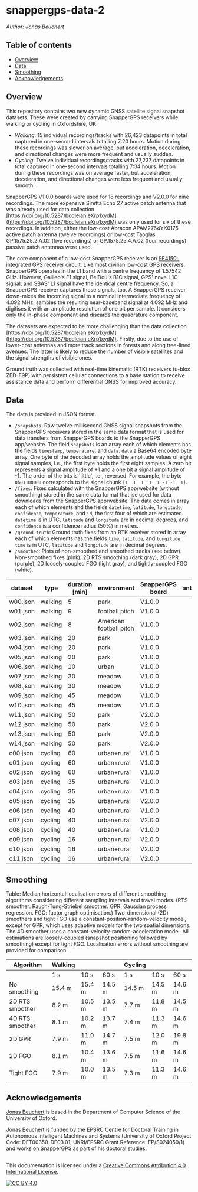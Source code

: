 # snappergps-data-2

*Author: Jonas Beuchert*

## Table of contents

- [Overview](#overview)
- [Data](#data)
- [Smoothing](#smoothing)
- [Acknowledgements](#acknowledgements)

## Overview

This repository contains two new dynamic GNSS satellite signal snapshot datasets.
These were created by carrying SnapperGPS receivers while walking or cycling in Oxfordshire, UK.

* _Walking_: 15 individual recordings/tracks with 26,423 datapoints in total captured in one-second intervals totalling 7:20 hours. Motion during these recordings was slower on average, but acceleration, deceleration, and directional changes were more frequent and usually sudden.
* _Cycling_: Twelve individual recordings/tracks with 27,237 datapoints in total captured in one-second intervals totalling 7:34 hours. Motion during these recordings was on average faster, but acceleration, deceleration, and directional changes were less frequent and usually smooth.

SnapperGPS V1.0.0 boards were used for 18 recordings and V2.0.0 for nine recordings.
The more expensive Siretta Echo 27 active patch antenna that was already used for data collection [https://doi.org/10.5287/bodleian:eXrp1xydM](https://doi.org/10.5287/bodleian:eXrp1xydM) was only used for six of these recordings.
In addition, either the low-cost Abracon APAM2764YK0175 active patch antenna (twelve recordings) or low-cost Taoglas GP.1575.25.2.A.02 (five recordings) or GP.1575.25.4.A.02 (four recordings) passive patch antennas were used.

The core component of a low-cost SnapperGPS receiver is an [SE4150L](https://www.skyworksinc.com/Products/Amplifiers/SE4150L) integrated GPS receiver circuit. Like most civilian low-cost GPS receivers, SnapperGPS operates in the L1 band with a centre frequency of 1.57542 GHz. However, Galileo's E1 signal, BeiDou's B1C signal, GPS' novel L1C signal, and SBAS' L1 signal have the identical centre frequency. So, a SnapperGPS receiver captures those signals, too. A SnapperGPS receiver down-mixes the incoming signal to a nominal intermediate frequency of 4.092 MHz, samples the resulting near-baseband signal at 4.092 MHz and digitises it with an amplitude resolution of one bit per sample. It considers only the in-phase component and discards the quadrature component.

The datasets are expected to be more challenging than the data collection [https://doi.org/10.5287/bodleian:eXrp1xydM](https://doi.org/10.5287/bodleian:eXrp1xydM).
Firstly, due to the use of lower-cost antennas and more track sections in forests and along tree-lined avenues.
The latter is likely to reduce the number of visible satellites and the signal strengths of visible ones.

Ground truth was collected with real-time kinematic (RTK) receivers (u-blox ZED-F9P) with persistent cellular connections to a base station to receive assistance data and perform differential GNSS for improved accuracy.

## Data

The data is provided in JSON format.

* `/snapshots`: Raw twelve-millisecond GNSS signal snapshots from the SnapperGPS receivers stored in the same data format that is used for data transfers from SnapperGPS boards to the SnapperGPS app/website. The field `snapshots` is an array each of which elements has the fields `timestamp`, `temperature`, and `data`. `data` a Base64 encoded byte array. One byte of the decoded array holds the amplitude values of eight signal samples, i.e., the first byte holds the first eight samples. A zero bit represents a signal amplitude of +1 and a one bit a signal amplitude of -1. The order of the bits is 'little', i.e., reversed. For example, the byte `0b01100000` corresponds to the signal chunk `[1  1  1  1  1 -1 -1  1]`.
* `/fixes`: Fixes calculated with the SnapperGPS app/website (without smoothing) stored in the same data format that ise used for data downloads from the SnapperGPS app/website. The data comes in array each of which elements ahd the fields `datetime`, `latitude`, `longitude`, `confidence`, `temperature`, and `id`, the first four of which are estimated. `datetime` is in UTC, `latitude` and `longitude` are in decimal degrees, and `confidence` is a confidence radius (50%) in metres.
* `/ground-truth`: Ground truth fixes from an RTK receiver stored in array each of which elements has the fields `time`, `latitude`, and `longitude`. `time` is in UTC, `latitude` and `longitude` are in decimal degrees.
* `/smoothed`: Plots of non-smoothed and smoothed tracks (see below). Non-smoothed fixes (pink), 2D RTS smoothing (dark gray), 2D GPR (purple), 2D loosely-coupled FGO (light gray), and tightly-coupled FGO (white).

| dataset   | type     | duration [min] | environment | SnapperGPS board | antenna |
|-----------|----------|----------------|-------------|------------------|---------|
| w00.json  | walking  |              5 | park        |           V1.0.0 |         |
| w01.json  | walking  |              9 | football pitch |        V1.0.0 |         |
| w02.json  | walking  |              8 | American football pitch | V1.0.0 |       |
| w03.json  | walking  |             20 | park        |           V1.0.0 |         |
| w04.json  | walking  |             20 | park        |           V1.0.0 |         |
| w05.json  | walking  |             20 | park        |           V1.0.0 |         |
| w06.json  | walking  |             10 | urban       |           V1.0.0 |         |
| w07.json  | walking  |             30 | meadow      |           V1.0.0 |         |
| w08.json  | walking  |             30 | meadow      |           V1.0.0 |         |
| w09.json  | walking  |             45 | meadow      |           V1.0.0 |         |
| w10.json  | walking  |             45 | meadow      |           V1.0.0 |         |
| w11.json  | walking  |             50 | park        |           V2.0.0 |         |
| w12.json  | walking  |             50 | park        |           V2.0.0 |         |
| w13.json  | walking  |             50 | park        |           V2.0.0 |         |
| w14.json  | walking  |             50 | park        |           V2.0.0 |         |
| c00.json  | cycling  |             60 | urban+rural |           V1.0.0 |         |
| c01.json  | cycling  |             60 | urban+rural |           V1.0.0 |         |
| c02.json  | cycling  |             60 | urban+rural |           V1.0.0 |         |
| c03.json  | cycling  |             35 | urban+rural |           V1.0.0 |         |
| c04.json  | cycling  |             35 | urban+rural |           V1.0.0 |         |
| c05.json  | cycling  |             35 | urban+rural |           V2.0.0 |         |
| c06.json  | cycling  |             40 | urban+rural |           V1.0.0 |         |
| c07.json  | cycling  |             40 | urban+rural |           V2.0.0 |         |
| c08.json  | cycling  |             40 | urban+rural |           V1.0.0 |         |
| c09.json  | cycling  |             16 | urban+rural |           V2.0.0 |         |
| c10.json  | cycling  |             16 | urban+rural |           V2.0.0 |         |
| c11.json  | cycling  |             16 | urban+rural |           V2.0.0 |         |

## Smoothing

Table: Median horizontal localisation errors of different smoothing algorithms considering different sampling intervals and travel modes. (RTS smoother: Rauch-Tung-Striebel smoother. GPR: Gaussian process regression. FGO: factor graph optimisation.) Two-dimensional (2D) smoothers and tight FGO use a constant-position-random-velocity model, except for GPR, which uses adaptive models for the two spatial dimensions. The 4D smoother uses a constant-velocity-random-acceleration model. All estimations are loosely-coupled (snapshot positioning followed by smoothing) except for tight FGO. Localisation errors without smoothing are provided for comparison.

| Algorithm         | Walking          |            |            | Cycling          |            |            |
|-------------------|------------------|------------|------------|------------------|------------|------------|
|                   | 1 s              | 10 s       | 60 s       | 1 s              | 10 s       | 60 s       |
| No smoothing      | 15.4 m           | 15.4 m     | 14.5 m     | 14.5 m           | 14.5 m     | 14.6 m     |
| 2D RTS smoother   | 8.2 m            | 10.5 m     | 13.5 m     | 7.7 m            | 11.8 m     | 14.5 m     |
| 4D RTS smoother   | 8.1 m            | 10.2 m     | 13.7 m     | 7.4 m            | 11.3 m     | 14.6 m     |
| 2D GPR            | 7.9 m            | 11.0 m     | 14.7 m     | 7.5 m            | 12.0 m     | 19.8 m     |
| 2D FGO            | 8.1 m            | 10.4 m     | 13.6 m     | 7.5 m            | 11.6 m     | 14.6 m     |
| Tight FGO         | 7.9 m            | 10.0 m     | 13.5 m     | 7.3 m            | 11.3 m     | 14.6 m     |

## Acknowledgements

[Jonas Beuchert](https://users.ox.ac.uk/~kell5462/)
is based
in the Department of Computer Science
of the University of Oxford.

Jonas Beuchert is
funded by the EPSRC Centre for Doctoral Training in
Autonomous Intelligent Machines and Systems
(University of Oxford Project Code: DFT00350-DF03.01, UKRI/EPSRC Grant Reference: EP/S024050/1)
and works on
SnapperGPS as part of his doctoral studies.

##

This documentation is licensed under a
[Creative Commons Attribution 4.0 International License][cc-by].

[![CC BY 4.0][cc-by-image]][cc-by]

[cc-by]: http://creativecommons.org/licenses/by/4.0/
[cc-by-image]: https://i.creativecommons.org/l/by/4.0/88x31.png